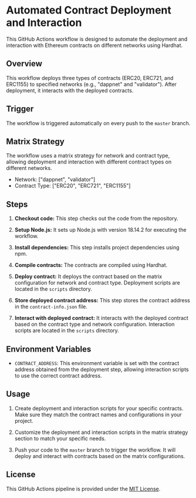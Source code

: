 # Automated Contract Deployment and Interaction
This GitHub Actions workflow is designed to automate the deployment and interaction with Ethereum contracts on different networks using Hardhat.

## Overview

This workflow deploys three types of contracts (ERC20, ERC721, and ERC1155) to specified networks (e.g., "dappnet" and "validator"). After deployment, it interacts with the deployed contracts.

## Trigger

The workflow is triggered automatically on every push to the `master` branch.

## Matrix Strategy

The workflow uses a matrix strategy for network and contract type, allowing deployment and interaction with different contract types on different networks.

- Network: ["dappnet", "validator"]
- Contract Type: ["ERC20", "ERC721", "ERC1155"]

## Steps

1. **Checkout code:** This step checks out the code from the repository.

2. **Setup Node.js:** It sets up Node.js with version 18.14.2 for executing the workflow.

3. **Install dependencies:** This step installs project dependencies using npm.

4. **Compile contracts:** The contracts are compiled using Hardhat.

5. **Deploy contract:** It deploys the contract based on the matrix configuration for network and contract type. Deployment scripts are located in the `scripts` directory.

6. **Store deployed contract address:** This step stores the contract address in the `contract-info.json` file.

7. **Interact with deployed contract:** It interacts with the deployed contract based on the contract type and network configuration. Interaction scripts are located in the `scripts` directory.

## Environment Variables

- `CONTRACT_ADDRESS`: This environment variable is set with the contract address obtained from the deployment step, allowing interaction scripts to use the correct contract address.

## Usage

1. Create deployment and interaction scripts for your specific contracts. Make sure they match the contract names and configurations in your project.

2. Customize the deployment and interaction scripts in the matrix strategy section to match your specific needs.

3. Push your code to the `master` branch to trigger the workflow. It will deploy and interact with contracts based on the matrix configurations.

## License

This GitHub Actions pipeline is provided under the [MIT License](LICENSE).
